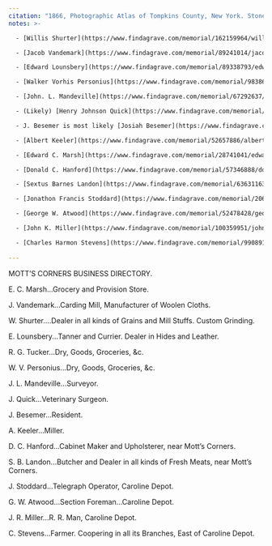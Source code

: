 ```yaml
---
citation: "1866, Photographic Atlas of Tompkins County, New York. Stone & Stewart, Philadelphia, p21."
notes: >-

  - [Willis Shurter](https://www.findagrave.com/memorial/162159964/willis-shurter) (1840 to 17 Jan 1914). A Civil War veteran, and the son of Josiah Shurter. Willis inherited his his father's properties and business endeavors, including the Shurter House, a grist mill (that may have been the lower mill where Dalebrook now sits), the store that was eventually taken over by the Mills family, and a wagon shop. He is the father of Jessie (Shurter) Brewer. He was Postmaster beginning on 13 May 1889 until Frank F. Mulks took over on 31 Oct 1893.

  - [Jacob Vandemark](https://www.findagrave.com/memorial/89241014/jacob-vandemark) (1802 to 15 Dec 1873), primarily known for his woolen (carding) mill. He was also a past owner of the lower grist mill, where Dalebrook Apartments sits presently.

  - [Edward Lounsbery](https://www.findagrave.com/memorial/89338793/edward-lounsbery) (11 Oct 1833 to 27 Nov 1904) was a Civil War veteran and a founding member of the Congregational Church of Mott's Corners and of the David Ireland Post #158 in Brookton. He also a member of the Independent Order of Good Templars in Brookton, and a former owner of Mills' Home and Mills' Store.

  - [Walker Vorhis Personius](https://www.findagrave.com/memorial/98386104/walker-voorhis-personius) (1836 to 1914). Civil War veteran and founding member of the Congregational Church of Mott's Corners. His store was at present day 559 Brooktondale Road, and the G.A.R gathered outside on Memorial/Decoration Day. At different times, he was Postmaster. 

  - [John. L. Mandeville](https://www.findagrave.com/memorial/67292637/john-mandeville) (1836 to 29 Nov 1907), the grandson of [Reverend Garrett Mandeville](https://www.findagrave.com/memorial/65244680/garrett-mandeville) (18 May 1775 to 11 Dec 1853), the minister of the Dutch Reformed Church of Caroline for 25 years. John Mandeville was a Civil War veteran and a founding member of the Congregational Church of Mott's Corners. He was a "well-to-do and well known farmer, but obtained prominence in his town, and throughout the country as well, chiefly by his efforts in behalf of the good roads movement." (30 Nov 1907, Ithaca Daily Journal, Ithaca NY, p3.)

  - (Likely) [Henry Johnson Quick](https://www.findagrave.com/memorial/89338728/henry-johnson-quick) (09 Dec 1819 to 10 Jan 1897), a farmer who, as both his obituary and census entries confirm, commonly went by his middle name: Johnson (11 Jan 1897, Ithaca Daily Journal, Ithaca NY, p3). "In 1864, Johnson Quick purchased 126 acres from William Mott which included the cemetery. In 1909, the name of the cemetery was changed to Quick Cemetery and it was incorporated. The Quick family began oversight of the cemetery in 1864." ([Brookton Cemetery, History](http://www.brooktoncemetery.com/history.html), brooktoncemetery.com.) 

  - J. Besemer is most likely [Josiah Besemer](https://www.findagrave.com/memorial/97408542/josiah-besemer) (28 Dec 1814 to 30 Nov 1894), "a prominent resident of the hamlet in Caroline named for him", who was the father of [Dr. Martin Besemer](https://www.findagrave.com/memorial/97409239/martin-besemer) (1847 to 1916). "During the active portion of [Josiah's] business career, he owned the grist mill, plaster mill and several farms at and near Besemer's, but later he sold the mill properties and settled down to the independent life of a well-to-do-farmer." (30 Nov 1894, Ithaca Daily Journal, Ithaca NY, p3.) "Besemer developed after 1875 when Josiah Besemer and his son Willis built a station where the new train track crossed the Catskill Turnpike. The post office here was called Besemer's Depot in 1876, then Besemer from 1883 to 1915. Willis Besemer served as the only station agent for fifty-nine years and nine months. His sister Georgia assisted with the mail, the feed business on the second floor, and the station. She also delivered visitors to Slaterville Springs." (Towns of Tompkins County, p57) It could also be [John J. Besemer](https://www.findagrave.com/memorial/97403608/john-j-besemer) (12 Jul 1822 to 20 Jul 1901), who "was born in Caroline in 1822 and in that town his entire life was passed. He was one of its best known and most exemplary citizens, his conduct always measuring up to the standard of a true, unassuming Christian." (20 Jul 1901, Ithaca Daily Journal, Ithaca NY, p3.)

  - [Albert Keeler](https://www.findagrave.com/memorial/52657886/albert-keeler) (1813 to 04 Oct 1889), is listed in the 1865 New York State Census as a miller, and was "an old and respected citizen of this place" (28 Sep 1889, Ithaca Daily Journal, Ithaca NY p3). "He was an honored member of Caroline Lodge No. 681 F. & A. M." (10 Oct 1889, Ithaca Daily Journal, Ithaca NY, p3.) He was the father of [Abigail (Keeler) Landon](https://www.findagrave.com/memorial/63631222/abigail-landon) (20 Oct 1836 to 1909), a founding member of the Congregational Church of Mott's Corners, and wife of S. B. Landon, mentioned below.

  - [Edward C. Marsh](https://www.findagrave.com/memorial/28741041/edward-c-marsh) (23 Nov 1836 to 25 Jun 1907), who, along with father-in-law (and presumably his employer) Josiah Shurter, is listed as “miller” in the 1865 New York State Census. Edward and wife Harriet are living with Josiah Shurter, and his children Willis Shurter and Ellen (Shurter) Wolcott, and her husband, William Benton Wolcott. Edward was also a Civil War veteran and later, he became a constable in Ithaca (26 Jun 1907, Ithaca Daily Journal, Ithaca NY, p3).

  - [Donald C. Hanford](https://www.findagrave.com/memorial/57346888/donald-c-hanford) (01 Apr 1827 to 03 Apr 1913), a Civil War veteran. 

  - [Sextus Barnes Landon](https://www.findagrave.com/memorial/63631163/sextus-barnes-landon) (20 Apr 1834 to 24 May 1925), a founding member of the Congregational Church of Mott's Corners.

  - [Jonathon Francis Stoddard](https://www.findagrave.com/memorial/20675996/jonathon-francis-stoddard) (31 Dec 1845 to 30 Jul 1898), who was only 19 in the 1865 New York State Census, his father had died the year prior, in 1864.

  - [George W. Atwood](https://www.findagrave.com/memorial/52478428/george-w-atwood) (1822 to 27 Jun 1900), a farmer and section foreman on the railroad.

  - [John K. Miller](https://www.findagrave.com/memorial/100359951/john-k-miller) (1836 to 1905), father of [Jerome T. Miller](https://www.findagrave.com/memorial/100359884/jerome-t-miller) (Dec 1861 to 1922), both of whom worked for the railroad. In 1865, Alfred Gould (who was later Ellen Gould’s second husband) and Jerome Richardson (George Richardson’s father) were also working for the railroad.

  - [Charles Harmon Stevens](https://www.findagrave.com/memorial/99089159/charles-h-stevens) (1843? to 23 May 1928). He “was unmarried and lived many years alone on his farm.” (28 May 1928, The Ithaca Journal, Ithaca NY, p9.)
  
---
```


MOTT’S CORNERS BUSINESS DIRECTORY. 

E. C. Marsh...Grocery and Provision Store. 

J. Vandemark...Carding Mill, Manufacturer of Woolen Cloths. 

W. Shurter....Dealer in all kinds of Grains and Mill Stuffs. Custom Grinding. 

E. Lounsbery...Tanner and Currier. Dealer in Hides and Leather. 

R. G. Tucker...Dry, Goods, Groceries, &c.

W. V. Personius...Dry, Goods, Groceries, &c.

J. L. Mandeville...Surveyor. 

J. Quick...Veterinary Surgeon. 

J. Besemer...Resident. 

A. Keeler...Miller. 

D. C. Hanford...Cabinet Maker and Upholsterer, near Mott’s Corners. 

S. B. Landon...Butcher and Dealer in all kinds of Fresh Meats, near Mott’s Corners. 

J. Stoddard...Telegraph Operator, Caroline Depot. 

G. W. Atwood...Section Foreman...Caroline Depot. 

J. R. Miller...R. R. Man, Caroline Depot. 

C. Stevens...Farmer. Coopering in all its Branches, East of Caroline Depot. 

